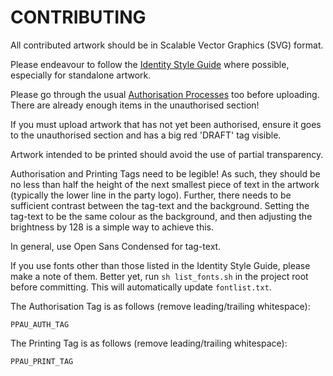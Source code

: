 # CONTRIBUTING 

All contributed artwork should be in Scalable Vector Graphics (SVG) format. 

Please endeavour to follow the [Identity Style Guide](https://pirateparty.org.au/wiki/Identity_Style_Guide) where possible, especially for standalone artwork. 

Please go through the usual [Authorisation Processes](https://pirateparty.org.au/wiki/Authorisation_processes) too before uploading. There are already enough items in the unauthorised section!

If you must upload artwork that has not yet been authorised, ensure it goes to the unauthorised section and has a big red 'DRAFT' tag visible.

Artwork intended to be printed should avoid the use of partial transparency. 

Authorisation and Printing Tags need to be legible! As such, they should be no less than half the height of the next smallest piece of text in the artwork (typically the lower line in the party logo). Further, there needs to be sufficient contrast between the tag-text and the background. Setting the tag-text to be the same colour as the background, and then adjusting the brightness by 128 is a simple way to achieve this. 

In general, use Open Sans Condensed for tag-text. 

If you use fonts other than those listed in the Identity Style Guide, please make a note of them. Better yet, run `sh list_fonts.sh` in the project root before committing. This will automatically update `fontlist.txt`. 

The Authorisation Tag is as follows (remove leading/trailing whitespace): 

    PPAU_AUTH_TAG
    
The Printing Tag is as follows (remove leading/trailing whitespace):

    PPAU_PRINT_TAG



